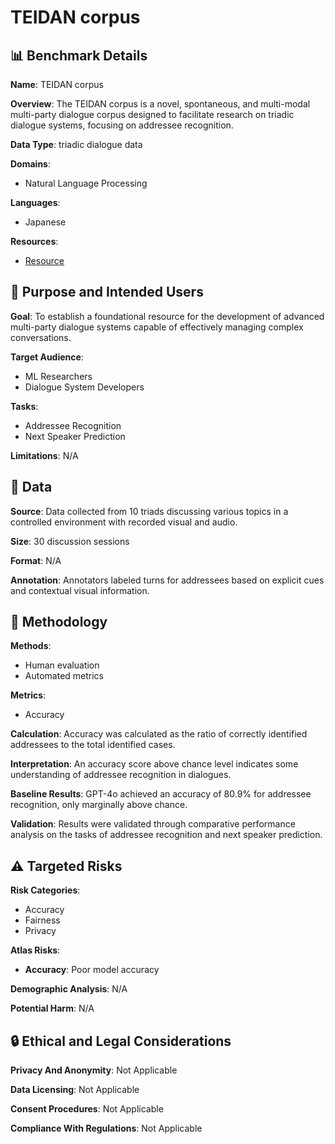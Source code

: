 # TEIDAN corpus

## 📊 Benchmark Details

**Name**: TEIDAN corpus

**Overview**: The TEIDAN corpus is a novel, spontaneous, and multi-modal multi-party dialogue corpus designed to facilitate research on triadic dialogue systems, focusing on addressee recognition.

**Data Type**: triadic dialogue data

**Domains**:
- Natural Language Processing

**Languages**:
- Japanese

**Resources**:
- [Resource](N/A)

## 🎯 Purpose and Intended Users

**Goal**: To establish a foundational resource for the development of advanced multi-party dialogue systems capable of effectively managing complex conversations.

**Target Audience**:
- ML Researchers
- Dialogue System Developers

**Tasks**:
- Addressee Recognition
- Next Speaker Prediction

**Limitations**: N/A

## 💾 Data

**Source**: Data collected from 10 triads discussing various topics in a controlled environment with recorded visual and audio.

**Size**: 30 discussion sessions

**Format**: N/A

**Annotation**: Annotators labeled turns for addressees based on explicit cues and contextual visual information.

## 🔬 Methodology

**Methods**:
- Human evaluation
- Automated metrics

**Metrics**:
- Accuracy

**Calculation**: Accuracy was calculated as the ratio of correctly identified addressees to the total identified cases.

**Interpretation**: An accuracy score above chance level indicates some understanding of addressee recognition in dialogues.

**Baseline Results**: GPT-4o achieved an accuracy of 80.9% for addressee recognition, only marginally above chance.

**Validation**: Results were validated through comparative performance analysis on the tasks of addressee recognition and next speaker prediction.

## ⚠️ Targeted Risks

**Risk Categories**:
- Accuracy
- Fairness
- Privacy

**Atlas Risks**:
- **Accuracy**: Poor model accuracy

**Demographic Analysis**: N/A

**Potential Harm**: N/A

## 🔒 Ethical and Legal Considerations

**Privacy And Anonymity**: Not Applicable

**Data Licensing**: Not Applicable

**Consent Procedures**: Not Applicable

**Compliance With Regulations**: Not Applicable
